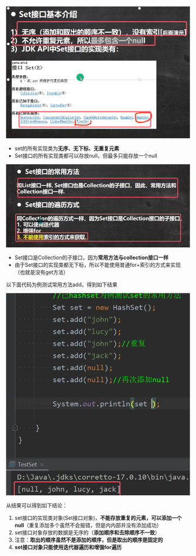 ![](assets/05Set接口/file-20250220145305819.png)
* set的所有实现类为**无序、无下标、无重复元素**
* Set接口的所有实现类都可以存放null，但最多只能存放一个null

![](assets/05Set接口/file-20250220145447523.png)
* Set接口是Collection的子接口，因为**常用方法与collection接口一样**
* 由于Set接口的实现类都无下标，所以不能使用普通for+索引的方式来实现（也就是没有get方法）

以下面代码为例测试常用方法add，得到如下结果

![](assets/05Set接口/file-20250220150634914.png)

从结果可以得到如下结论：
1. set接口的实现类对象(Set接口对象)，**不能存放重复的元素，可以添加一个null**（重复添加多个虽然不会报错，但是内内部并没有添加成功）
2. set接口对象存放的数据是无序的（**添加顺序和去除顺序不一致**）
3. 注意：**取出的顺序虽然不是添加的顺序，但是取出的顺序是固定的**
4. **set接口对象只能使用迭代器遍历和增强for遍历**
